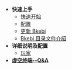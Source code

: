 * **快速上手**
  * [快速开始](QuickStart.md)
  * [配置](Configure.md)
  * [更新 Bkebi](UpdateBkebi.md)
  * [Bkebi 目录文件介绍](BkebiFileTree.md)
* **详细说明及配置**
  * [玩家](Player.md)
* [**虚空终端--Q&A**](QA.md)


